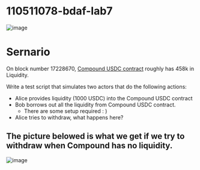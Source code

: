 # 110511078-bdaf-lab7
![image](https://github.com/ficeskele/110511078-bdaf-lab7/assets/124324882/aa800dec-fd7e-4eae-9e61-3f42f3082f50)

# Sernario
On block number 17228670, [Compound USDC contract](https://etherscan.io/address/0xc3d688B66703497DAA19211EEdff47f25384cdc3#readProxyContract) roughly has 458k in Liquidity.

Write a test script that simulates two actors that do the following actions:

- Alice provides liquidity (1000 USDC) into the Compound USDC contract
- Bob borrows out all the liquidity from Compound USDC contract.
    - There are some setup required : )
- Alice tries to withdraw, what happens here?

The picture belowed is what we get if we try to withdraw when Compound has no liquidity.
---
![image](https://github.com/ficeskele/110511078-bdaf-lab7/assets/124324882/0a2ad768-a80e-4549-b944-c3274be3b855)

